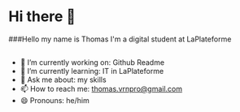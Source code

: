 # Hi there 👋

###Hello my name is Thomas I'm a digital student at LaPlateforme

##
- 🔭 I’m currently working on: Github Readme 
- 🌱 I’m currently learning: IT in LaPlateforme 
- 💬 Ask me about: my skills
- 📫 How to reach me: thomas.vrnpro@gmail.com
- 😄 Pronouns: he/him

